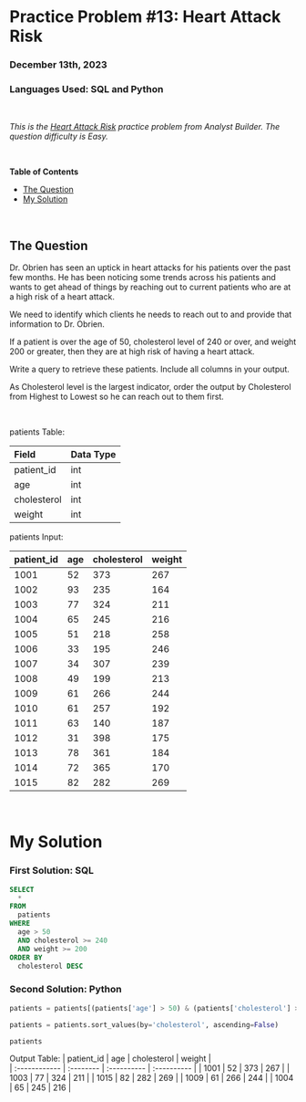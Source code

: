 # **Practice Problem #13: Heart Attack Risk**
### December 13th, 2023
### Languages Used: SQL and Python

<br>

*This is the [Heart Attack Risk](https://www.analystbuilder.com/questions/heart-attack-risk-FKfdn) practice problem from Analyst Builder. The question difficulty is Easy.*

<br>

**Table of Contents**

-   [The Question](#the-question)
-   [My Solution](#my-solution)
  
<br>

## The Question

Dr. Obrien has seen an uptick in heart attacks for his patients over the past few months. He has been noticing some trends across his patients and wants to get ahead of things by reaching out to current patients who are at a high risk of a heart attack.

We need to identify which clients he needs to reach out to and provide that information to Dr. Obrien.

If a patient is over the age of 50, cholesterol level of 240 or over, and weight 200 or greater, then they are at high risk of having a heart attack.

Write a query to retrieve these patients. Include all columns in your output.

As Cholesterol level is the largest indicator, order the output by Cholesterol from Highest to Lowest so he can reach out to them first.

<br>

patients Table:

| Field               | Data Type         | 
| :----------------   | :----------       | 
| patient_id          | int               | 
| age                 | int               | 
| cholesterol	        | int               | 
| weight              | int               | 

patients Input:

| patient_id    | age         | cholesterol	 | weight      |                                              
| :------------ | :--------   | :----------  | :---------- |                                                
| 1001	        | 52          | 373          | 267         |
| 1002	        | 93          | 235	         | 164         |    
| 1003	        | 77          | 324          | 211         |
| 1004	        | 65          | 245          | 216         |
| 1005	        | 51          | 218	         | 258         |    
| 1006	        | 33          | 195          | 246         | 
| 1007	        | 34          | 307          | 239         |
| 1008	        | 49          | 199	         | 213         |    
| 1009	        | 61          | 266          | 244         |
| 1010	        | 61          | 257          | 192         |
| 1011	        | 63          | 140	         | 187         |    
| 1012	        | 31          | 398          | 175         |
| 1013	        | 78          | 361          | 184         |
| 1014	        | 72          | 365	         | 170         |    
| 1015	        | 82          | 282          | 269         |


<br>

# My Solution

### First Solution: SQL

``` SQL
SELECT 
  * 
FROM 
  patients 
WHERE
  age > 50 
  AND cholesterol >= 240 
  AND weight >= 200
ORDER BY
  cholesterol DESC
```

### Second Solution: Python

``` Python
patients = patients[(patients['age'] > 50) & (patients['cholesterol'] >= 240) & (patients['weight'] >= 200)]

patients = patients.sort_values(by='cholesterol', ascending=False)

patients
```

Output Table:
| patient_id    | age         | cholesterol	 | weight      |                                              
| :------------ | :--------   | :----------  | :---------- |
| 1001	        | 52          | 373          | 267         |
| 1003	        | 77          | 324          | 211         |
| 1015	        | 82          | 282          | 269         |
| 1009	        | 61          | 266          | 244         |
| 1004	        | 65          | 245          | 216         |